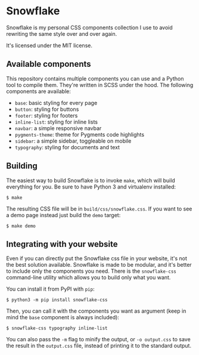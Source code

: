 # Snowflake

Snowflake is my personal CSS components collection I use to avoid rewriting the
same style over and over again.

It's licensed under the MIT license.

## Available components

This repository contains multiple components you can use and a Python tool to
compile them. They're written in SCSS under the hood. The following components
are available:

* `base`: basic styling for every page
* `button`: styling for buttons
* `footer`: styling for footers
* `inline-list`: styling for inline lists
* `navbar`: a simple responsive navbar
* `pygments-theme`: theme for Pygments code highlights
* `sidebar`: a simple sidebar, toggleable on mobile
* `typography`: styling for documents and text

## Building

The easiest way to build Snowflake is to invoke `make`, which will build
everything for you. Be sure to have Python 3 and virtualenv installed:

```
$ make
```

The resulting CSS file will be in `build/css/snowflake.css`. If you want to see
a demo page instead just build the `demo` target:

```
$ make demo
```

## Integrating with your website

Even if you can directly put the Snowflake css file in your website, it's not
the best solution available. Snowflake is made to be modular, and it's better
to include only the components you need. There is the `snowflake-css`
command-line utility which allows you to build only what you want.

You can install it from PyPI with `pip`:

```
$ python3 -m pip install snowflake-css
```

Then, you can call it with the components you want as argument (keep in mind
the `base` component is always included):

```
$ snowflake-css typography inline-list
```

You can also pass the `-m` flag to minify the output, or `-o output.css` to
save the result in the `output.css` file, instead of printing it to the
standard output.
